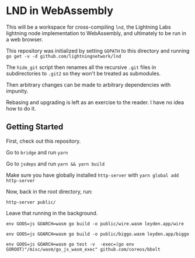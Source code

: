 # LND in WebAssembly

This will be a workspace for cross-compiling `lnd`, the Lightning Labs lightning node implementation to WebAssembly, and ultimately to be run in a web browser.

This repository was initialized by setting `GOPATH` to this directory and running `go get -v -d github.com/lightningnetwork/lnd`

The `hide_git` script then renames all the recursive `.git` files in subdirectories to `.git2` so they won't be treated as submodules. 

Then arbitrary changes can be made to arbitrary dependencies with impunity. 

Rebasing and upgrading is left as an exercise to the reader. I have no idea how to do it. 

## Getting Started

First, check out this repository. 

Go to `bridge` and run `yarn`

Go to `jsdeps` and run `yarn && yarn build`

Make sure you have globally installed `http-server` with `yarn global add http-server`

Now, back in the root directory, run:

```
http-server public/
```

Leave that running in the background.

```
env GOOS=js GOARCH=wasm go build -o public/wire.wasm leyden.app/wire

env GOOS=js GOARCH=wasm go build -o public/biggo.wasm leyden.app/biggo
```

```
env GOOS=js GOARCH=wasm go test -v  -exec=(go env GOROOT)"/misc/wasm/go_js_wasm_exec" github.com/coreos/bbolt
```